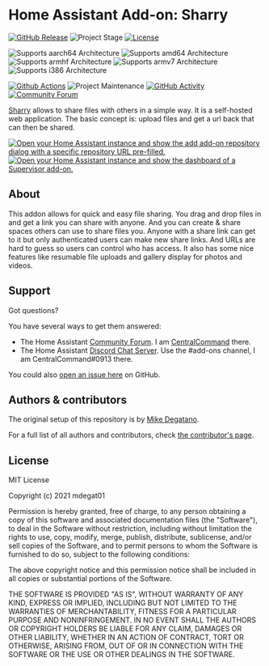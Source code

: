 # Home Assistant Add-on: Sharry

[![GitHub Release][releases-shield]][releases]
![Project Stage][project-stage-shield]
[![License][license-shield]](LICENSE.md)

![Supports aarch64 Architecture][aarch64-shield]
![Supports amd64 Architecture][amd64-shield]
![Supports armhf Architecture][armhf-shield]
![Supports armv7 Architecture][armv7-shield]
![Supports i386 Architecture][i386-shield]

[![Github Actions][github-actions-shield]][github-actions]
![Project Maintenance][maintenance-shield]
[![GitHub Activity][commits-shield]][commits]
[![Community Forum][forum-shield]][forum]

[Sharry][sharry] allows to share files with others in a simple way. It is a self-hosted
web application. The basic concept is: upload files and get a url back that can
then be shared.

[![Open your Home Assistant instance and show the add add-on repository dialog
with a specific repository URL pre-filled.][add-repo-shield]][add-repo]
[![Open your Home Assistant instance and show the dashboard of a Supervisor add-on.][add-addon-shield]][add-addon]

## About

This addon allows for quick and easy file sharing. You drag and drop files in
and get a link you can share with anyone. And you can create & share spaces others
can use to share files you. Anyone with a share link can get to it but only authenticated
users can make new share links. And URLs are hard to guess so users can control
who has access. It also has some nice features like resumable file uploads and
gallery display for photos and videos.

## Support

Got questions?

You have several ways to get them answered:

- The Home Assistant [Community Forum][forum]. I am
  [CentralCommand][forum-centralcommand] there.
- The Home Assistant [Discord Chat Server][discord-ha]. Use the #add-ons channel,
  I am CentralCommand#0913 there.

You could also [open an issue here][issue] on GitHub.

## Authors & contributors

The original setup of this repository is by [Mike Degatano][mdegat01].

For a full list of all authors and contributors,
check [the contributor's page][contributors].

## License

MIT License

Copyright (c) 2021 mdegat01

Permission is hereby granted, free of charge, to any person obtaining a copy
of this software and associated documentation files (the "Software"), to deal
in the Software without restriction, including without limitation the rights
to use, copy, modify, merge, publish, distribute, sublicense, and/or sell
copies of the Software, and to permit persons to whom the Software is
furnished to do so, subject to the following conditions:

The above copyright notice and this permission notice shall be included in all
copies or substantial portions of the Software.

THE SOFTWARE IS PROVIDED "AS IS", WITHOUT WARRANTY OF ANY KIND, EXPRESS OR
IMPLIED, INCLUDING BUT NOT LIMITED TO THE WARRANTIES OF MERCHANTABILITY,
FITNESS FOR A PARTICULAR PURPOSE AND NONINFRINGEMENT. IN NO EVENT SHALL THE
AUTHORS OR COPYRIGHT HOLDERS BE LIABLE FOR ANY CLAIM, DAMAGES OR OTHER
LIABILITY, WHETHER IN AN ACTION OF CONTRACT, TORT OR OTHERWISE, ARISING FROM,
OUT OF OR IN CONNECTION WITH THE SOFTWARE OR THE USE OR OTHER DEALINGS IN THE
SOFTWARE.

[aarch64-shield]: https://img.shields.io/badge/aarch64-yes-green.svg
[add-addon-shield]: https://my.home-assistant.io/badges/supervisor_addon.svg
[add-addon]: https://my.home-assistant.io/redirect/supervisor_addon/?addon=39bd2704_sharry
[add-repo-shield]: https://my.home-assistant.io/badges/supervisor_add_addon_repository.svg
[add-repo]: https://my.home-assistant.io/redirect/supervisor_add_addon_repository/?repository_url=https%3A%2F%2Fgithub.com%2Fmdegat01%2Fhassio-addons
[amd64-shield]: https://img.shields.io/badge/amd64-yes-green.svg
[armhf-shield]: https://img.shields.io/badge/armhf-no-red.svg
[armv7-shield]: https://img.shields.io/badge/armv7-no-red.svg
[commits-shield]: https://img.shields.io/github/commit-activity/y/mdegat01/addon-sharry.svg
[commits]: https://github.com/mdegat01/addon-sharry/commits/main
[contributors]: https://github.com/mdegat01/addon-sharry/graphs/contributors
[discord-ha]: https://discord.gg/c5DvZ4e
[forum-centralcommand]: https://community.home-assistant.io/u/CentralCommand/?u=CentralCommand
[forum-shield]: https://img.shields.io/badge/community-forum-brightgreen.svg
[forum]: https://community.home-assistant.io?u=CentralCommand
[mdegat01]: https://github.com/mdegat01
[github-actions-shield]: https://github.com/mdegat01/addon-sharry/workflows/CI/badge.svg
[github-actions]: https://github.com/mdegat01/addon-sharry/actions
[i386-shield]: https://img.shields.io/badge/i386-no-red.svg
[issue]: https://github.com/mdegat01/addon-sharry/issues
[license-shield]: https://img.shields.io/github/license/mdegat01/addon-sharry.svg
[maintenance-shield]: https://img.shields.io/maintenance/yes/2021.svg
[project-stage-shield]: https://img.shields.io/badge/project%20stage-experimental-yellow.svg
[releases-shield]: https://img.shields.io/github/release/mdegat01/addon-sharry.svg
[releases]: https://github.com/mdegat01/addon-sharry/releases
[sharry]: https://eikek.github.io/sharry/
